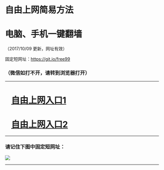 ﻿# 自由上网简易方法

# 电脑、手机一键翻墙

（2017/10/09 更新，网址有效）

固定短网址：https://git.io/free99

### （微信如打不开，请转到浏览器打开）


***





# &nbsp;&nbsp; <a href="http://ft1383510709.fwq-tz-1001.info/fwqtz01.html?t=100900127438 " target="_blank">自由上网入口1</a>
# &nbsp;&nbsp; <a href="http://ft2162527402.fwq-tz-1002.info/fwqtz02.html?t=100900128842 " target="_blank">自由上网入口2</a>
***

### 请记住下图中固定短网址：

<img src="https://s3-us-west-2.amazonaws.com/fwq-1001/yjfq-20170905okok.png" /> 


***

